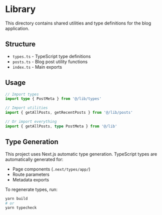 # Library

This directory contains shared utilities and type definitions for the blog application.

## Structure

- `types.ts` - TypeScript type definitions
- `posts.ts` - Blog post utility functions
- `index.ts` - Main exports

## Usage

```typescript
// Import types
import type { PostMeta } from '@/lib/types'

// Import utilities
import { getAllPosts, getRecentPosts } from '@/lib/posts'

// Or import everything
import { getAllPosts, type PostMeta } from '@/lib'
```

## Type Generation

This project uses Next.js automatic type generation. TypeScript types are automatically generated for:

- Page components (`.next/types/app/`)
- Route parameters
- Metadata exports

To regenerate types, run:

```bash
yarn build
# or
yarn typecheck
```
